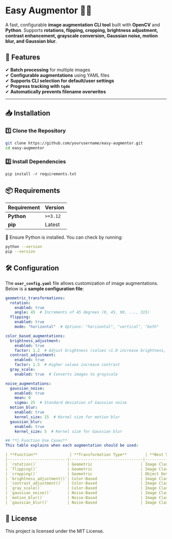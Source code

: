 # Easy Augmentor 📸✨
A fast, configurable **image augmentation CLI tool** built with **OpenCV** and **Python**. Supports **rotations, flipping, cropping, brightness adjustment, contrast enhancement, grayscale conversion, Gaussian noise, motion blur, and Gaussian blur**. 

## 🚀 Features
✔ **Batch processing** for multiple images  
✔ **Configurable augmentations** using YAML files  
✔ **Supports CLI selection for default/user settings**  
✔ **Progress tracking with `tqdm`**  
✔ **Automatically prevents filename overwrites**  

---

## 📥 Installation
### **1️⃣ Clone the Repository**
```bash
git clone https://github.com/yourusername/easy-augmentor.git
cd easy-augmentor 
```
### **2️⃣ Install Dependencies**
```
pip install -r requirements.txt
```

## **📦 Requirements**
| **Requirement** | **Version** |
|---------------|------------|
| **Python** | `>=3.12` |
| **pip** | Latest |

🔹 Ensure Python is installed. You can check by running:
```bash
python --version
pip --version
```
## **🛠 Configuration**
The **`user_config.yaml`** file allows customization of image augmentations. Below is a **sample configuration file**:

```yaml
geometric_transformations:
  rotation:
    enabled: true
    angle: 45  # Increments of 45 degrees (0, 45, 90, ..., 315)
  flipping:
    enabled: true
    mode: "horizontal"  # Options: "horizontal", "vertical", "both"

color_based_augmentations:
  brightness_adjustment:
    enabled: true
    factor: 1.2  # Adjust brightness (values >1.0 increase brightness, <1.0 decrease)
  contrast_adjustment:
    enabled: true
    factor: 1.5  # Higher values increase contrast
  gray_scale:
    enabled: true  # Converts images to grayscale

noise_augmentations:
  gaussian_noise:
    enabled: true
    mean: 0
    sigma: 25  # Standard deviation of Gaussian noise
  motion_blur:
    enabled: true
    kernel_size: 15  # Kernel size for motion blur
  gaussian_blur:
    enabled: true
    kernel_size: 5  # Kernel size for Gaussian blur

## **📌 Function Use Cases**
This table explains when each augmentation should be used:

| **Function**              | **Transformation Type**        | **Best Suited For**                                    | **Explanation** |
|--------------------------|--------------------------------|--------------------------------------------------------|-----------------|
| `rotation()`             | Geometric                     | Image Classification, Object Detection, Gesture Recognition | Enhances model robustness to different object orientations. |
| `flipping()`             | Geometric                     | Image Classification, Object Detection                 | Useful for symmetrical objects; may not be suitable for asymmetrical data like text. |
| `cropping()`             | Geometric                     | Object Detection, Image Segmentation                   | Helps models handle scenarios where objects are partially visible. |
| `brightness_adjustment()`| Color-Based                   | Image Classification, Object Detection, OCR           | Prepares models for varying lighting conditions. |
| `contrast_adjustment()`  | Color-Based                   | Image Classification, OCR                             | Assists in distinguishing objects under different contrast levels. |
| `gray_scale()`           | Color-Based                   | Image Classification (where color isn't critical), OCR | Simplifies data, focusing models on shapes and textures. |
| `gaussian_noise()`       | Noise-Based                   | Image Classification, Generative Models (GANs, Diffusion Models) | Improves robustness against real-world noise and sensor imperfections. |
| `motion_blur()`          | Noise-Based                   | Image Classification (e.g., Traffic Surveillance)     | Simulates motion-induced blurriness in real-world scenarios. |
| `gaussian_blur()`        | Noise-Based                   | Image Classification, Super-Resolution Models         | Assists in training denoising models; excessive use may reduce sharpness. |

```

## 📜 License

This project is licensed under the MIT License.
